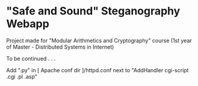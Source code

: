 # "Safe and Sound" Steganography Webapp

Project made for "Modular Arithmetics and Cryptography" course (1st year of Master - Distributed Systems in Internet)

To be continued . . .

Add ".py" in [ Apache conf dir ]/httpd.conf next to "AddHandler cgi-script .cgi .pl .asp"